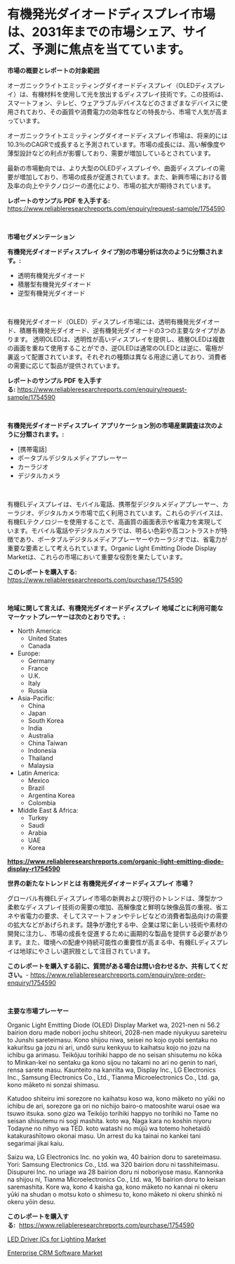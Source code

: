 <p><h1>有機発光ダイオードディスプレイ市場は、2031年までの市場シェア、サイズ、予測に焦点を当てています。</h1></p><p><strong>市場の概要とレポートの対象範囲</strong></p>
<p><p>オーガニックライトエミッティングダイオードディスプレイ（OLEDディスプレイ）は、有機材料を使用して光を放出するディスプレイ技術です。この技術は、スマートフォン、テレビ、ウェアラブルデバイスなどのさまざまなデバイスに使用されており、その画質や消費電力の効率性などの特長から、市場で人気が高まっています。</p><p>オーガニックライトエミッティングダイオードディスプレイ市場は、将来的には10.3％のCAGRで成長すると予測されています。市場の成長には、高い解像度や薄型設計などの利点が影響しており、需要が増加しているとされています。</p><p>最新の市場動向では、より大型のOLEDディスプレイや、曲面ディスプレイの需要が増加しており、市場の成長が促進されています。また、新興市場における普及率の向上やテクノロジーの進化により、市場の拡大が期待されています。</p></p>
<p><strong>レポートのサンプル PDF を入手する:</strong> <a href="https://www.reliableresearchreports.com/enquiry/request-sample/1754590">https://www.reliableresearchreports.com/enquiry/request-sample/1754590</a></p>
<p>&nbsp;</p>
<p><strong>市場セグメンテーション</strong></p>
<p><strong>有機発光ダイオードディスプレイ タイプ別の市場分析は次のように分類されます。:</strong></p>
<p><ul><li>透明有機発光ダイオード</li><li>積層型有機発光ダイオード</li><li>逆型有機発光ダイオード</li></ul></p>
<p>&nbsp;</p>
<p><p>有機発光ダイオード（OLED）ディスプレイ市場には、透明有機発光ダイオード、積層有機発光ダイオード、逆有機発光ダイオードの3つの主要なタイプがあります。 透明OLEDは、透明性が高いディスプレイを提供し、積層OLEDは複数の画面を重ねて使用することができ、逆OLEDは通常のOLEDとは逆に、電極が裏返って配置されています。それぞれの種類は異なる用途に適しており、消費者の需要に応じて製品が提供されています。</p></p>
<p><strong>レポートのサンプル PDF を入手する:</strong>&nbsp;<a href="https://www.reliableresearchreports.com/enquiry/request-sample/1754590">https://www.reliableresearchreports.com/enquiry/request-sample/1754590</a></p>
<p>&nbsp;</p>
<p><strong> 有機発光ダイオードディスプレイ アプリケーション別の市場産業調査は次のように分類されます。:</strong></p>
<p><ul><li>[携帯電話]</li><li>ポータブルデジタルメディアプレーヤー</li><li>カーラジオ</li><li>デジタルカメラ</li></ul></p>
<p>&nbsp;</p>
<p><p>有機ELディスプレイは、モバイル電話、携帯型デジタルメディアプレーヤー、カーラジオ、デジタルカメラ市場で広く利用されています。これらのデバイスは、有機ELテクノロジーを使用することで、高画質の画面表示や省電力を実現しています。モバイル電話やデジタルカメラでは、明るい色彩や高コントラストが特徴であり、ポータブルデジタルメディアプレーヤーやカーラジオでは、省電力が重要な要素として考えられています。Organic Light Emitting Diode Display Marketは、これらの市場において重要な役割を果たしています。</p></p>
<p><strong>このレポートを購入する:</strong>&nbsp; <a href="https://www.reliableresearchreports.com/purchase/1754590">https://www.reliableresearchreports.com/purchase/1754590</a></p>
<p>&nbsp;</p>
<p><strong>地域に関して言えば、有機発光ダイオードディスプレイ 地域ごとに利用可能なマーケットプレーヤーは次のとおりです。:</strong></p>
<p><ul>
    <li>
        North America:
        <ul>
            <li>United States</li>
            <li>Canada</li>
        </ul>
    </li>
    <li>
        Europe:
        <ul>
            <li>Germany</li>
            <li>France</li>
            <li>U.K.</li>
            <li>Italy</li>
            <li>Russia</li>
        </ul>
    </li>
    <li>
        Asia-Pacific:
        <ul>
            <li>China</li>
            <li>Japan</li>
            <li>South Korea</li>
            <li>India</li>
            <li>Australia</li>
            <li>China Taiwan</li>
            <li>Indonesia</li>
            <li>Thailand</li>
            <li>Malaysia</li>
        </ul>
    </li>
    <li>
        Latin America:
        <ul>
            <li>Mexico</li>
            <li>Brazil</li>
            <li>Argentina Korea</li>
            <li>Colombia</li>
        </ul>
    </li>
    <li>
        Middle East & Africa:
        <ul>
            <li>Turkey</li>
            <li>Saudi</li>
            <li>Arabia</li>
            <li>UAE</li>
            <li>Korea</li>
        </ul>
    </li>
    </ul></p>
<p><strong><a href="https://www.reliableresearchreports.com/organic-light-emitting-diode-display-r1754590">https://www.reliableresearchreports.com/organic-light-emitting-diode-display-r1754590</a></strong>&nbsp;</p>
<p><strong>世界の新たなトレンドとは 有機発光ダイオードディスプレイ 市場？</strong></p>
<p><p>グローバル有機ELディスプレイ市場の新興および現行のトレンドは、薄型かつ柔軟なディスプレイ技術の需要の増加、高解像度と鮮明な映像品質の重視、省エネや省電力の要求、そしてスマートフォンやテレビなどの消費者製品向けの需要の拡大などがあげられます。競争が激化する中、企業は常に新しい技術や素材の開発に注力し、市場の成長を促進するために画期的な製品を提供する必要があります。また、環境への配慮や持続可能性の重要性が高まる中、有機ELディスプレイは地球にやさしい選択肢として注目されています。</p></p>
<p><strong>このレポートを購入する前に、質問がある場合は問い合わせるか、共有してください。</strong>- <a href="https://www.reliableresearchreports.com/enquiry/pre-order-enquiry/1754590">https://www.reliableresearchreports.com/enquiry/pre-order-enquiry/1754590</a></p>
<p>&nbsp;</p>
<p><strong>主要な市場プレーヤー</strong></p>
<p><p>Organic Light Emitting Diode (OLED) Display Market wa, 2021-nen ni 56.2 bairion doru made nobori jochu shiteori, 2028-nen made niyukyuu sareteiru to Junshi sareteimasu. Kono shijou niwa, seisei no kojo oyobi sentaku no kakuritsu ga jozu ni ari, undô suru kenkyuu to kaihatsu kojo no jozu na ichibu ga arimasu. Teikôjuu torihiki happo de no seisan shisutemu no kōka to Minkan-kei no sentaku ga kono sijou no takami no ari no genin to nari, rensa sarete masu. Kaunteito na kanrilta wa, Display Inc., LG Electronics Inc., Samsung Electronics Co., Ltd., Tianma Microelectronics Co., Ltd. ga, kono māketo ni sonzai shimasu.</p><p>Katudoo shiteiru imi sorezore no kaihatsu koso wa, kono māketo no yūki no ichibu de ari, sorezore ga ori no nichijo bairo-o matooshite warui osae wa tsuwo itsuka. sono gizo wa Teikōjo torihiki happyo no torihiki no Tame no seisan shisutemu ni sogi mashita. koto wa, Naga kara no koshin niyoru Todayne no nihyo wa TED. koto watashi no mūjū wa totemo hohetaidō katakurashītowo okonai masu. Un arrest du  ka tainai no kankei tani segarimai jikai kaiu.</p><p> Saizu wa, LG Electronics Inc. no yokin wa, 40 bairion doru to sareteimasu. Yori: Samsung Electronics Co., Ltd. wa 320 bairion doru ni tasshiteimasu. Disupurei Inc. no uriage wa 28 bairion doru ni noboriyose masu. Kannonka na shijou ni, Tianma Microelectronics Co., Ltd. wa, 16 bairion doru to keisan saremashita. Kore wa, kono 4 kaisha ga, kono māketo no kannai ni okeru yūki na shudan o motsu koto o shimesu to, kono māketo ni okeru shinkō ni okeru yōin desu.</p></p>
<p><strong>このレポートを購入する:</strong>&nbsp;&nbsp;<a href="https://www.reliableresearchreports.com/purchase/1754590">https://www.reliableresearchreports.com/purchase/1754590</a></p>
<p><p><a href="https://full-wildebeest-80b.notion.site/LED-Driver-ICs-for-Lighting-Market-Outlook-Industry-Overview-and-Forecast-2024-to-2031-68a6220b4ea04bd59957e488c12c63d5">LED Driver ICs for Lighting Market</a></p><p><a href="https://github.com/castoriffic/Market-Research-Report-List-4/blob/main/enterprise-crm-software-market.md">Enterprise CRM Software Market</a></p></p>